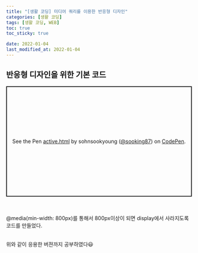 ```yaml
---
title: "[생활 코딩] 미디어 쿼리를 이용한 반응형 디자인"
categories: [생활 코딩]
tags: [생활 코딩, WEB]
toc: true
toc_sticky: true

date: 2022-01-04
last_modified_at: 2022-01-04
---
```



## 반응형 디자인을 위한 기본 코드

<p class="codepen" data-height="300" data-default-tab="html,result" data-slug-hash="VwMxBaP" data-user="sooking87" style="height: 300px; box-sizing: border-box; display: flex; align-items: center; justify-content: center; border: 2px solid; margin: 1em 0; padding: 1em;">
  <span>See the Pen <a href="https://codepen.io/sooking87/pen/VwMxBaP">
  active.html</a> by sohnsookyoung (<a href="https://codepen.io/sooking87">@sooking87</a>)
  on <a href="https://codepen.io">CodePen</a>.</span>
</p>
<script async src="https://cpwebassets.codepen.io/assets/embed/ei.js"></script><br>
<br>
@media(min-width: 800px)를 통해서 800px이상이 되면 display에서 사라지도록 코드를 만들었다.

<script src="https://gist.github.com/sooking87/2f550d6fe4d526b667ee8fe6bfc638ad.js"></script>
<br>위와 같이 응용한 버젼까지 공부하였다😃
